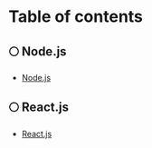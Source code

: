 # Table of contents

## 🌕 Node.js

* [Node.js](README.md)

## 🌕 React.js

* [React.js](react.js/react.js.md)

